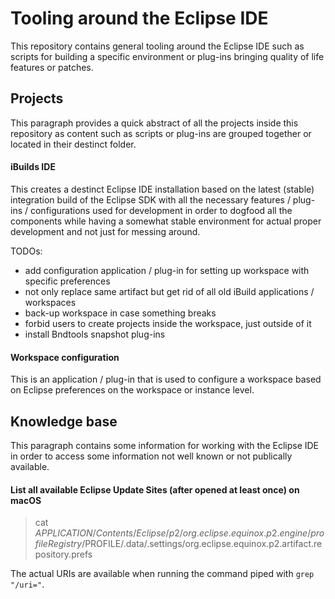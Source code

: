 # Tooling around the Eclipse IDE

This repository contains general tooling around the Eclipse IDE such as scripts for building a
specific environment or plug-ins bringing quality of life features or patches.

## Projects

This paragraph provides a quick abstract of all the projects inside this repository as content such
as scripts or plug-ins are grouped together or located in their destinct folder.

#### iBuilds IDE

This creates a destinct Eclipse IDE installation based on the latest (stable) integration build of
the Eclipse SDK with all the necessary features / plug-ins / configurations used for development in
order to dogfood all the components while having a somewhat stable environment for actual proper
development and not just for messing around.

TODOs:
- add configuration application / plug-in for setting up workspace with specific preferences
- not only replace same artifact but get rid of all old iBuild applications / workspaces
- back-up workspace in case something breaks
- forbid users to create projects inside the workspace, just outside of it
- install Bndtools snapshot plug-ins

#### Workspace configuration

This is an application / plug-in that is used to configure a workspace based on Eclipse preferences
on the workspace or instance level.

## Knowledge base

This paragraph contains some information for working with the Eclipse IDE in order to access some
information not well known or not publically available.

#### List all available Eclipse Update Sites (after opened at least once) on macOS

> cat $APPLICATION/Contents/Eclipse/p2/org.eclipse.equinox.p2.engine/profileRegistry/$PROFILE/.data/.settings/org.eclipse.equinox.p2.artifact.repository.prefs

The actual URIs are available when running the command piped with `grep "/uri="`.
